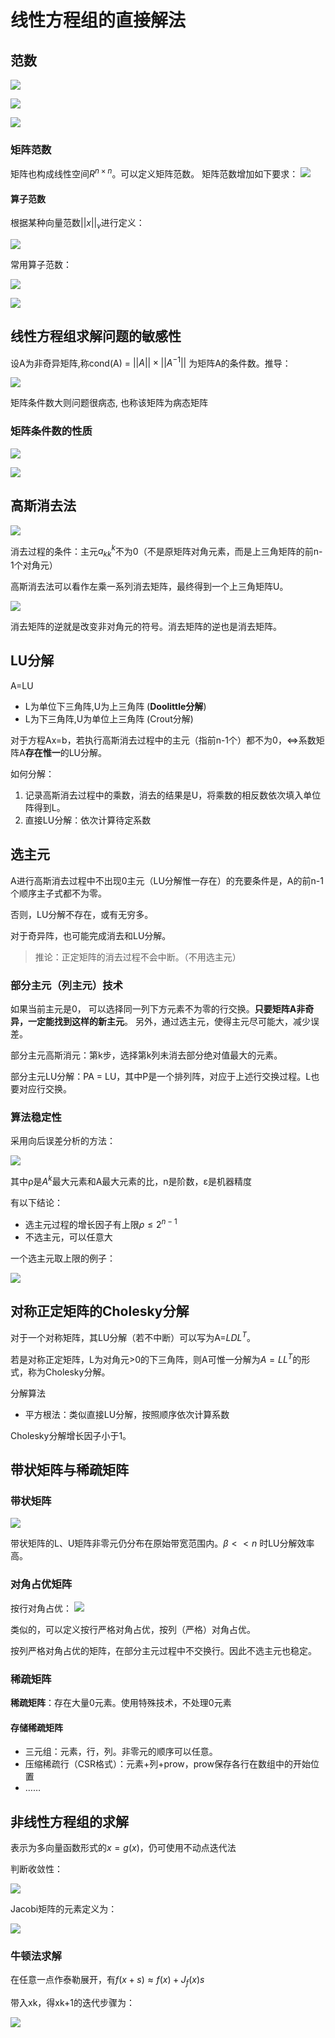 # 线性方程组的直接解法

## 范数

![](_v_images/20200311102711090_986145842.png)

![](_v_images/20200311102726137_1123419780.png)

![](_v_images/20200311102805955_339146336.png)

### 矩阵范数

矩阵也构成线性空间$R^{n\times n}$。可以定义矩阵范数。 矩阵范数增加如下要求：
![](_v_images/20200311104149947_664943975.png)

#### 算子范数
根据某种向量范数$||x||_v$进行定义：

![](_v_images/20200311104509998_1220029163.png)

常用算子范数：

![](_v_images/20200311105149373_1583675492.png)

![](_v_images/20200311105201980_1624292073.png)

## 线性方程组求解问题的敏感性

设A为非奇异矩阵,称cond(A) = $||A|| \times || A^{−1}||$ 为矩阵A的条件数。推导：

![](_v_images/20200311110403341_1574703813.png)

矩阵条件数大则问题很病态, 也称该矩阵为病态矩阵

### 矩阵条件数的性质

![](_v_images/20200311112059402_196588111.png)

![](_v_images/20200311112519290_1921953635.png)

## 高斯消去法

![](_v_images/20200311113932737_1182881038.png)

消去过程的条件：主元$a_{kk}^k$不为0（不是原矩阵对角元素，而是上三角矩阵的前n-1个对角元）

高斯消去法可以看作左乘一系列消去矩阵，最终得到一个上三角矩阵U。

![](_v_images/20200311114655703_1555378862.png)

消去矩阵的逆就是改变非对角元的符号。消去矩阵的逆也是消去矩阵。

## LU分解

A=LU

- L为单位下三角阵,U为上三角阵 (**Doolittle分解**)
- L为下三角阵,U为单位上三角阵 (Crout分解)

对于方程Ax=b，若执行高斯消去过程中的主元（指前n-1个）都不为0，<=>系数矩阵A**存在惟一**的LU分解。

如何分解：
1. 记录高斯消去过程中的乘数，消去的结果是U，将乘数的相反数依次填入单位阵得到L。
2. 直接LU分解：依次计算待定系数

## 选主元

A进行高斯消去过程中不出现0主元（LU分解惟一存在）的充要条件是，A的前n-1个顺序主子式都不为零。

否则，LU分解不存在，或有无穷多。

对于奇异阵，也可能完成消去和LU分解。

> 推论：正定矩阵的消去过程不会中断。（不用选主元）

### 部分主元（列主元）技术

如果当前主元是0， 可以选择同一列下方元素不为零的行交换。**只要矩阵A非奇异，一定能找到这样的新主元**。 另外，通过选主元，使得主元尽可能大，减少误差。

部分主元高斯消元：第k步，选择第k列未消去部分绝对值最大的元素。

部分主元LU分解：PA = LU，其中P是一个排列阵，对应于上述行交换过程。L也要对应行交换。

### 算法稳定性

采用向后误差分析的方法：

![](_v_images/20200325100626924_115929790.png)

其中ρ是$A^k$最大元素和A最大元素的比，n是阶数，ε是机器精度

有以下结论：
- 选主元过程的增长因子有上限$ρ \le 2^{n-1}$
- 不选主元，可以任意大

一个选主元取上限的例子：

![](_v_images/20200325100222394_228938012.png)

## 对称正定矩阵的Cholesky分解

对于一个对称矩阵，其LU分解（若不中断）可以写为A=$LDL^T$。

若是对称正定矩阵，L为对角元>0的下三角阵，则A可惟一分解为$A=LL^T$的形式，称为Cholesky分解。

分解算法
- 平方根法：类似直接LU分解，按照顺序依次计算系数

Cholesky分解增长因子小于1。

## 带状矩阵与稀疏矩阵

### 带状矩阵

![](_v_images/20200318115658044_2102111178.png)

带状矩阵的L、U矩阵非零元仍分布在原始带宽范围内。$\beta << n$ 时LU分解效率高。

### 对角占优矩阵

按行对角占优：
![](_v_images/20200318121113049_258868841.png)

类似的，可以定义按行严格对角占优，按列（严格）对角占优。

按列严格对角占优的矩阵，在部分主元过程中不交换行。因此不选主元也稳定。

### 稀疏矩阵

**稀疏矩阵**：存在大量0元素。使用特殊技术，不处理0元素

#### 存储稀疏矩阵

- 三元组：元素，行，列。非零元的顺序可以任意。
- 压缩稀疏行（CSR格式）：元素+列+prow，prow保存各行在数组中的开始位置
- ……

## 非线性方程组的求解

表示为多向量函数形式的$x=g(x)$，仍可使用不动点迭代法

判断收敛性：

![](_v_images/20200325104926706_1851992655.png)

Jacobi矩阵的元素定义为：

![](_v_images/20200325105046578_2088192189.png)

### 牛顿法求解

在任意一点作泰勒展开，有$f(x+s)\approx f(x)+J_f(x)s$

带入xk，得xk+1的迭代步骤为：

![](_v_images/20200325105556128_537732333.png)